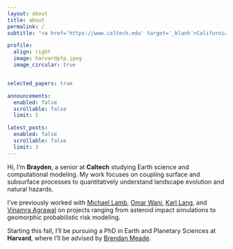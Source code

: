 ```yaml
---
layout: about
title: about
permalink: /
subtitle: "<a href='https://www.caltech.edu' target='_blank'>California Institute of Technology</a> | snoh@caltech.edu"

profile:
  align: right
  image: harvardpfp.jpeg
  image_circular: true


selected_papers: true

announcements:
  enabled: false
  scrollable: false
  limit: 5

latest_posts:
  enabled: false
  scrollable: false
  limit: 3
---
```


Hi, I’m **Brayden**, a senior at **Caltech** studying Earth science and computational modeling. My work focuses on coupling surface and subsurface processes to quantitatively understand landscape evolution and natural hazards.

I’ve previously worked with [Michael Lamb](https://lamb.caltech.edu/), [Omar Wani](https://www.omarwani.com/), [Karl Lang](https://www.karllang.info/), and [Vinamra Agrawal](https://vinagr.github.io/) on projects ranging from asteroid impact simulations to geomorphic probabilistic risk modeling.

Starting this fall, I’ll be pursuing a PhD in Earth and Planetary Sciences at **Harvard**, where I’ll be advised by [Brendan Meade](https://brendanjmeade.github.io/).
